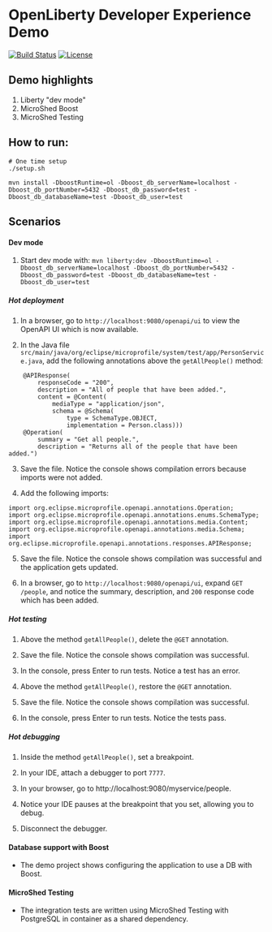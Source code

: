 # OpenLiberty Developer Experience Demo

[![Build Status](https://travis-ci.org/OpenLiberty/demo-devex.svg?branch=master)](https://travis-ci.org/OpenLiberty/demo-devex)
[![License](https://img.shields.io/badge/License-ASL%202.0-green.svg)](https://opensource.org/licenses/Apache-2.0)

## Demo highlights

1. Liberty "dev mode"
1. MicroShed Boost
1. MicroShed Testing

## How to run:

```
# One time setup
./setup.sh

mvn install -DboostRuntime=ol -Dboost_db_serverName=localhost -Dboost_db_portNumber=5432 -Dboost_db_password=test -Dboost_db_databaseName=test -Dboost_db_user=test

```

## Scenarios

#### Dev mode

1. Start dev mode with:
`mvn liberty:dev -DboostRuntime=ol -Dboost_db_serverName=localhost -Dboost_db_portNumber=5432 -Dboost_db_password=test -Dboost_db_databaseName=test -Dboost_db_user=test`

##### Hot deployment

1. In a browser, go to `http://localhost:9080/openapi/ui` to view the OpenAPI UI which is now available.

2. In the Java file `src/main/java/org/eclipse/microprofile/system/test/app/PersonService.java`, add the following annotations above the `getAllPeople()` method:
```
    @APIResponse(
        responseCode = "200",
        description = "All of people that have been added.",
        content = @Content(
            mediaType = "application/json",
            schema = @Schema(
                type = SchemaType.OBJECT,
                implementation = Person.class)))
    @Operation(
        summary = "Get all people.",
        description = "Returns all of the people that have been added.")
```

3. Save the file.  Notice the console shows compilation errors because imports were not added.

4. Add the following imports:
```
import org.eclipse.microprofile.openapi.annotations.Operation;
import org.eclipse.microprofile.openapi.annotations.enums.SchemaType;
import org.eclipse.microprofile.openapi.annotations.media.Content;
import org.eclipse.microprofile.openapi.annotations.media.Schema;
import org.eclipse.microprofile.openapi.annotations.responses.APIResponse;
```

5. Save the file. Notice the console shows compilation was successful and the application gets updated.

6. In a browser, go to `http://localhost:9080/openapi/ui`, expand `GET` `/people`, and notice the summary, description, and `200` response code which has been added.

##### Hot testing

1. Above the method `getAllPeople()`, delete the `@GET` annotation.  

2. Save the file. Notice the console shows compilation was successful.

3. In the console, press Enter to run tests.  Notice a test has an error.

4. Above the method `getAllPeople()`, restore the `@GET` annotation.

5. Save the file. Notice the console shows compilation was successful.

6. In the console, press Enter to run tests.  Notice the tests pass.

##### Hot debugging

1. Inside the method `getAllPeople()`, set a breakpoint.

2. In your IDE, attach a debugger to port `7777`.

3. In your browser, go to http://localhost:9080/myservice/people.

4. Notice your IDE pauses at the breakpoint that you set, allowing you to debug.

5. Disconnect the debugger.

#### Database support with Boost

- The demo project shows configuring the application to use a DB with Boost.

#### MicroShed Testing

- The integration tests are written using MicroShed Testing with PostgreSQL in container as a shared dependency.
